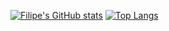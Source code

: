 [![Filipe's GitHub stats](https://github-readme-stats.vercel.app/api?username=lipehmoreira&show_icons=true&theme=gruvbox)](https://github.com/anuraghazra/github-readme-stats)
[![Top Langs](https://github-readme-stats.vercel.app/api/top-langs/?username=lipehmoreira&theme=gruvbox)](https://github.com/anuraghazra/github-readme-stats)
